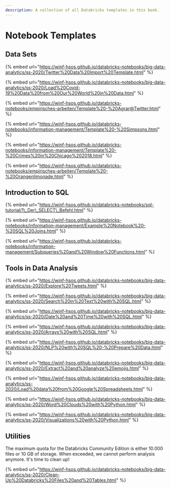```yaml
---
description: A collection of all Databricks templates in this book.
---
```


# Notebook Templates

## Data Sets

{% embed url="https://winf-hsos.github.io/databricks-notebooks/big-data-analytics/ss-2020/Twitter%20Data%20Import%20Template.html" %}

{% embed url="https://winf-hsos.github.io/databricks-notebooks/big-data-analytics/ss-2020/Load%20Covid-19%20Data%20from%20Our%20World%20in%20Data.html" %}

{% embed url="https://winf-hsos.github.io/databricks-notebooks/empirisches-arbeiten/Template%20-%20Agrar@Twitter.html" %}

{% embed url="https://winf-hsos.github.io/databricks-notebooks/information-management/Template%20-%20Simpsons.html" %}

{% embed url="https://winf-hsos.github.io/databricks-notebooks/information-management/Template%20-%20Crimes%20in%20Chicago%202018.html" %}

{% embed url="https://winf-hsos.github.io/databricks-notebooks/empirisches-arbeiten/Template%20-%20Orangenlimonade.html" %}

## Introduction to SQL

{% embed url="https://winf-hsos.github.io/databricks-notebooks/sql-tutorial/1\_Der\_SELECT\_Befehl.html" %}

{% embed url="https://winf-hsos.github.io/databricks-notebooks/information-management/Example%20Notebook%20-%20SQL%20Joins.html" %}

{% embed url="https://winf-hsos.github.io/databricks-notebooks/information-management/Subqueries%20and%20Window%20Functions.html" %}

## Tools in Data Analysis

{% embed url="https://winf-hsos.github.io/databricks-notebooks/big-data-analytics/ss-2020/Explore%20Tweets.html" %}

{% embed url="https://winf-hsos.github.io/databricks-notebooks/big-data-analytics/ss-2020/Search%20in%20Text%20with%20SQL.html" %}

{% embed url="https://winf-hsos.github.io/databricks-notebooks/big-data-analytics/ss-2020/Date%20and%20Time%20with%20SQL.html" %}

{% embed url="https://winf-hsos.github.io/databricks-notebooks/big-data-analytics/ss-2020/Arrays%20with%20SQL.html" %}

{% embed url="https://winf-hsos.github.io/databricks-notebooks/big-data-analytics/ss-2020/NLP%20with%20SQL%20-%20Prepare%20Data.html" %}

{% embed url="https://winf-hsos.github.io/databricks-notebooks/big-data-analytics/ss-2020/Extract%20and%20analyze%20emojis.html" %}

{% embed url="https://winf-hsos.github.io/databricks-notebooks/big-data-analytics/ss-2020/Load%20data%20from%20Google%20Spreadsheets.html" %}

{% embed url="https://winf-hsos.github.io/databricks-notebooks/big-data-analytics/ss-2020/Word%20Clouds%20with%20Python.html" %}

{% embed url="https://winf-hsos.github.io/databricks-notebooks/big-data-analytics/ss-2020/Visualizations%20with%20Python.html" %}

## Utilities

The maximum quota for the Databricks Community Edition is either 10.000 files or 10 GB of storage. When exceeded, we cannot perform analysis anymore. It's time to clean up!

{% embed url="https://winf-hsos.github.io/databricks-notebooks/big-data-analytics/ss-2020/Clean-Up%20Databricks%20Files%20and%20Tables.html" %}

​

